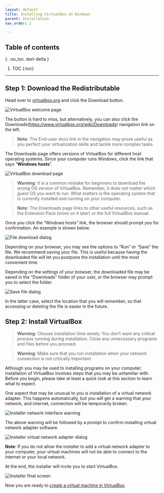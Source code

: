 ```yaml
---
layout: default
title: Installing VirtualBox on Windows
parent: Installation
nav_order: 1

---
```

## Table of contents
{: .no_toc .text-delta }

1. TOC
{:toc}

---

## Step 1: Download the Redistributable

Head over to [virtualbox.org](https://www.virtualbox.org/) and click the Download button.

![VirtualBox welcome page](./assets/VB-download-01.png)

The button is hard to miss, but alternatively, you can also click the Downloads(https://www.virtualbox.org/wiki/Downloads) navigation link on the left.

> **Note**: The End-user docs link in the navigation may prove useful as you perfect your virtualization skills and tackle more complex tasks.

The Downloads page offers versions of VirtualBox for different host operating systems. Since your computer runs Windows, click the link that says “**Windows hosts**”.

![VirtualBox download page](./assets/VB-download-02.png)

> **Warning**: It is a common mistake for beginners to download the wrong OS version of VirtualBox. Remember, it does not matter which guest OS you want to run. What matters is the operating system that is currently installed and running on your computer.

> **Note**:    The Downloads page links to other useful resources, such as the Extension Pack (more on it later) or the full VirtualBox manual.

Once you click the “Windows hosts” link, the browser should prompt you for confirmation. An example is shown below.

![File download dialog](./assets/VB-download-03.png)

Depending on your browser, you may see the options to “Run” or “Save” the file. We recommend saving your file. This is useful because having the downloaded file will let you postpone the installation until the most convenient time.

Depending on the settings of your browser, the downloaded file may be saved in the “Downloads” folder of your user, or the browser may prompt you to select the folder.

![Save file dialog](./assets/VB-download-04.png)

In the latter case, select the location that you will remember, so that accessing or deleting the file is easier in the future.

## Step 2: Install VirtualBox

> **Warning**: Choose installation time wisely. You don’t want any critical process running during installation. Close any unnecessary programs and files before you proceed.

> **Warning**: Make sure that you run installation when your network connection is not critically important.

Although you may be used to installing programs on your computer, installation of VirtualBox involves steps that you may be unfamiliar with. Before you begin, please take at least a quick look at this section to learn what to expect.

One aspect that may be unusual to you is installation of a virtual network adapter. This happens automatically, but you will get a warning that your network, and internet, connection will be temporarily broken.

![Installer network interface warning](./assets/VB-04.png)

The above warning will be followed by a prompt to confirm installing virtual network adapter software.

![Installer virtual network adapter dialog](./assets/VB-04.png)

**Note**: If you do not allow the installer to add a virtual network adapter to your computer, your virtual machines will not be able to connect to the internet or your local network.

At the end, the installer will invite you to start VirtualBox.

![Installer final screen](./assets/VB-08.png)

Now you are ready to [create a virtual machine in VirtualBox](create-vm).
